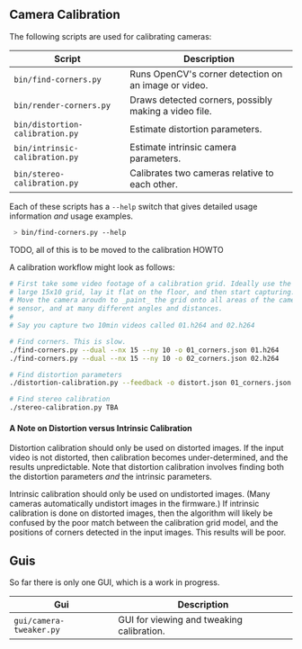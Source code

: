
## Camera Calibration

The following scripts are used for calibrating cameras:

| Script                         | Description                                           |
|--------------------------------|-------------------------------------------------------|
| `bin/find-corners.py`          | Runs OpenCV's corner detection on an image or video.  |
| `bin/render-corners.py`        | Draws detected corners, possibly making a video file. |
| `bin/distortion-calibration.py`| Estimate distortion parameters.                       |
| `bin/intrinsic-calibration.py` | Estimate intrinsic camera parameters.                 |
| `bin/stereo-calibration.py`    | Calibrates two cameras relative to each other.        |

Each of these scripts has a `--help` switch that gives detailed usage information _and_
usage examples.

```bash
 > bin/find-corners.py --help
```

TODO, all of this is to be moved to the calibration HOWTO

A calibration workflow might look as follows:

```bash
# First take some video footage of a calibration grid. Ideally use the
# large 15x10 grid, lay it flat on the floor, and then start capturing.
# Move the camera aroudn to _paint_ the grid onto all areas of the camera
# sensor, and at many different angles and distances.
#
# Say you capture two 10min videos called 01.h264 and 02.h264

# Find corners. This is slow.
./find-corners.py --dual --nx 15 --ny 10 -o 01_corners.json 01.h264
./find-corners.py --dual --nx 15 --ny 10 -o 02_corners.json 02.h264

# Find distortion parameters
./distortion-calibration.py --feedback -o distort.json 01_corners.json 02_corners.json

# Find stereo calibration
./stereo-calibration.py TBA
```

#### A Note on Distortion versus Intrinsic Calibration

Distortion calibration should only be used on distorted images.
If the input video is not distorted, then calibration becomes
under-determined, and the results unpredictable. Note that
distortion calibration involves finding both the distortion parameters
_and_ the intrinsic parameters.

Intrinsic calibration should only be used on undistorted images.
(Many cameras automatically undistort images in the firmware.)
If intrinsic calibration is done on distorted images, then the
algorithm will likely be confused by the poor match between
the calibration grid model, and the positions of corners detected
in the input images. This results will be poor.

## Guis

So far there is only one GUI, which is a work in progress.

| Gui                            | Description                                           |
|--------------------------------|-------------------------------------------------------|
| `gui/camera-tweaker.py`        | GUI for viewing and tweaking calibration.             |



